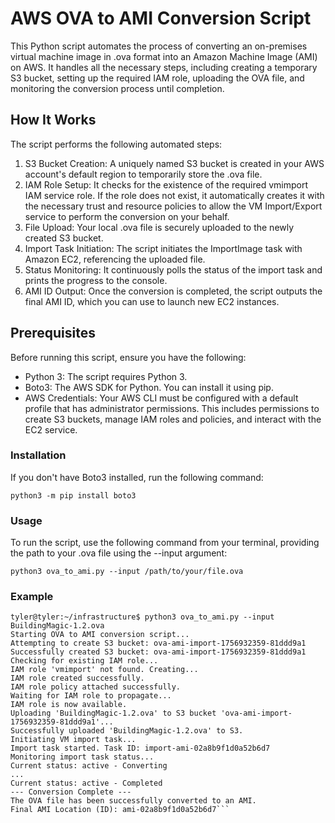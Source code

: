 # AWS OVA to AMI Conversion Script
This Python script automates the process of converting an on-premises virtual machine image in .ova format into an Amazon Machine Image (AMI) on AWS. It handles all the necessary steps, including creating a temporary S3 bucket, setting up the required IAM role, uploading the OVA file, and monitoring the conversion process until completion.

## How It Works
The script performs the following automated steps:
1. S3 Bucket Creation: A uniquely named S3 bucket is created in your AWS account's default region to temporarily store the .ova file.
2. IAM Role Setup: It checks for the existence of the required vmimport IAM service role. If the role does not exist, it automatically creates it with the necessary trust and resource policies to allow the VM Import/Export service to perform the conversion on your behalf.
3. File Upload: Your local .ova file is securely uploaded to the newly created S3 bucket.
4. Import Task Initiation: The script initiates the ImportImage task with Amazon EC2, referencing the uploaded file.
5. Status Monitoring: It continuously polls the status of the import task and prints the progress to the console.
6. AMI ID Output: Once the conversion is completed, the script outputs the final AMI ID, which you can use to launch new EC2 instances.

## Prerequisites
Before running this script, ensure you have the following:
- Python 3: The script requires Python 3.
- Boto3: The AWS SDK for Python. You can install it using pip.
- AWS Credentials: Your AWS CLI must be configured with a default profile that has administrator permissions. This includes permissions to create S3 buckets, manage IAM roles and policies, and interact with the EC2 service.
### Installation
If you don't have Boto3 installed, run the following command:

```python3 -m pip install boto3```

### Usage
To run the script, use the following command from your terminal, providing the path to your .ova file using the --input argument:

```python3 ova_to_ami.py --input /path/to/your/file.ova```




### Example
```
tyler@tyler:~/infrastructure$ python3 ova_to_ami.py --input BuildingMagic-1.2.ova
Starting OVA to AMI conversion script...
Attempting to create S3 bucket: ova-ami-import-1756932359-81ddd9a1
Successfully created S3 bucket: ova-ami-import-1756932359-81ddd9a1
Checking for existing IAM role...
IAM role 'vmimport' not found. Creating...
IAM role created successfully.
IAM role policy attached successfully.
Waiting for IAM role to propagate...
IAM role is now available.
Uploading 'BuildingMagic-1.2.ova' to S3 bucket 'ova-ami-import-1756932359-81ddd9a1'...
Successfully uploaded 'BuildingMagic-1.2.ova' to S3.
Initiating VM import task...
Import task started. Task ID: import-ami-02a8b9f1d0a52b6d7
Monitoring import task status...
Current status: active - Converting
...
Current status: active - Completed
--- Conversion Complete ---
The OVA file has been successfully converted to an AMI.
Final AMI Location (ID): ami-02a8b9f1d0a52b6d7```

